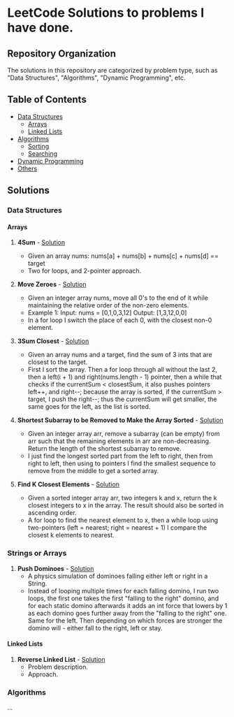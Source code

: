 # LeetCode Solutions to problems I have done.

## Repository Organization
The solutions in this repository are categorized by problem type, such as "Data Structures", "Algorithms", "Dynamic Programming", etc.

## Table of Contents
- [Data Structures](#data-structures)
  - [Arrays](#arrays)
  - [Linked Lists](#linked-lists)
- [Algorithms](#algorithms)
  - [Sorting](#sorting)
  - [Searching](#searching)
- [Dynamic Programming](#dynamic-programming)
- [Others](#others)

## Solutions
### Data Structures
#### Arrays
1. **4Sum** - [Solution](https://github.com/richardnklv/LeetCodeProblems/blob/master/src/FourSum.java)
   - Given an array nums: nums[a] + nums[b] + nums[c] + nums[d] == target
   - Two for loops, and 2-pointer approach.
  
2. **Move Zeroes** - [Solution](https://github.com/richardnklv/LeetCodeProblems/blob/master/src/MoveZeroes.java)
   - Given an integer array nums, move all 0's to the end of it while maintaining the relative order of the non-zero elements.
   - Example 1:
        Input: nums = [0,1,0,3,12]
        Output: [1,3,12,0,0]
   - In a for loop I switch the place of each 0, with the closest non-0 element.
3. **3Sum Closest** - [Solution](https://github.com/richardnklv/LeetCodeProblems/blob/master/src/ThreeSumClosest.java)
   - Given an array nums and a target, find the sum of 3 ints that are closest to the target.
   - First I sort the array. Then a for loop through all without the last 2, then a left(i + 1) and right(nums.length - 1) pointer, then a while that checks if the currentSum < closestSum, it also pushes pointers left++, and right--; because the array is sorted, if the currentSum > target, I push the right--; thus the currentSum will get smaller, the same goes for the left, as the list is sorted.
  
4. **Shortest Subarray to be Removed to Make the Array Sorted** - [Solution](https://github.com/richardnklv/LeetCodeProblems/blob/master/src/ShortestSubarrayToSortList.java)
   - Given an integer array arr, remove a subarray (can be empty) from arr such that the remaining elements in arr are non-decreasing. Return the length of the shortest subarray to remove.
   - I just find the longest sorted part from the left to right, then from right to left, then using to pointers I find the smallest sequence to remove from the middle to get a sorted array.
  
5. **Find K Closest Elements** - [Solution](https://github.com/richardnklv/LeetCodeProblems/blob/master/src/FindKClosestElement.java)
   - Given a sorted integer array arr, two integers k and x, return the k closest integers to x in the array. The result should also be sorted in ascending order.
   - A for loop to find the nearest element to x, then a while loop using two-pointers (left = nearest; right = nearest + 1) I compare the closest k elements to nearest.
  
### Strings or Arrays
1. **Push Dominoes** - [Solution](https://github.com/richardnklv/LeetCodeProblems/blob/master/src/PushDominoes.java)
   - A physics simulation of dominoes falling either left or right in a String.
   - Instead of looping multiple times for each falling domino, I run two loops, the first one takes the first "falling to the right" domino, and for each static domino afterwards it adds an int force
     that lowers by 1 as each domino goes further away from the "falling to the right" one. Same for the left. Then depending on which forces are stronger the domino will - either fall to the right, left or stay.
     
#### Linked Lists
1. **Reverse Linked List** - [Solution](link-to-your-code)
   - Problem description.
   - Approach.

### Algorithms
...

